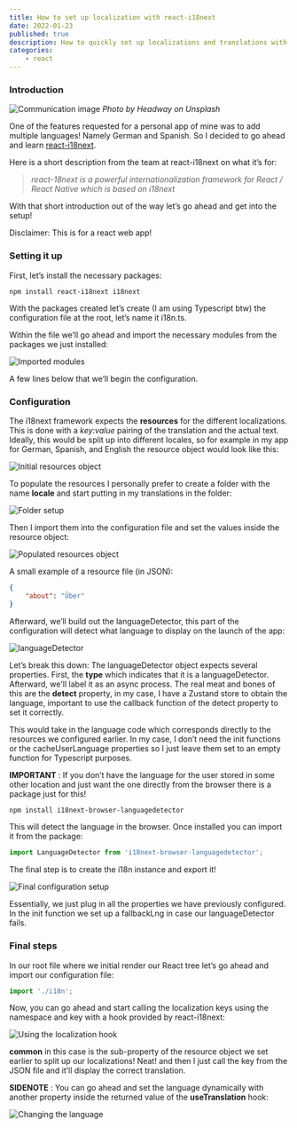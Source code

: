 ```yaml
---
title: How to set up localization with react-i18next
date: 2022-01-23
published: true
description: How to quickly set up localizations and translations with react-i18next and i18next framework in a React web application using hooks.
categories:
    - react
---
```


### Introduction

![Communication image](https://cdn.hashnode.com/res/hashnode/image/upload/v1642957781512/XSglqhZVW.jpeg)
_Photo by Headway on Unsplash_

One of the features requested for a personal app of mine was to add multiple languages! Namely German and Spanish. So I decided to go ahead and learn [react-i18next](https://react.i18next.com/).

Here is a short description from the team at react-i18next on what it’s for:

> _react-18next is a powerful internationalization framework for React / React Native which is based on i18next_

With that short introduction out of the way let’s go ahead and get into the setup!

Disclaimer: This is for a react web app!

### Setting it up

First, let’s install the necessary packages:

```
npm install react-i18next i18next
```

With the packages created let’s create (I am using Typescript btw) the configuration file at the root, let’s name it i18n.ts.

Within the file we’ll go ahead and import the necessary modules from the packages we just installed:

![Imported modules](https://cdn.hashnode.com/res/hashnode/image/upload/v1642957783009/ZTRPTYAaGt.png)

A few lines below that we’ll begin the configuration.

### Configuration

The i18next framework expects the **resources** for the different localizations. This is done with a _key:value_ pairing of the translation and the actual text. Ideally, this would be split up into different locales, so for example in my app for German, Spanish, and English the resource object would look like this:

![Initial resources object](https://cdn.hashnode.com/res/hashnode/image/upload/v1642957784359/eFghK3c_d.png)

To populate the resources I personally prefer to create a folder with the name **locale** and start putting in my translations in the folder:

![Folder setup](https://cdn.hashnode.com/res/hashnode/image/upload/v1642957785684/daO2ZOi74.png)

Then I import them into the configuration file and set the values inside the resource object:

![Populated resources object](https://cdn.hashnode.com/res/hashnode/image/upload/v1642957787019/VVC0Okwqe.png)

A small example of a resource file (in JSON):

```json
{
	"about": "Über"
}
```

Afterward, we’ll build out the languageDetector, this part of the configuration will detect what language to display on the launch of the app:

![languageDetector](https://cdn.hashnode.com/res/hashnode/image/upload/v1642957788438/PqhaetuFK.png)

Let’s break this down: The languageDetector object expects several properties. First, the **type** which indicates that it is a languageDetector. Afterward, we'll label it as an async process. The real meat and bones of this are the **detect** property, in my case, I have a Zustand store to obtain the language, important to use the callback function of the detect property to set it correctly.

This would take in the language code which corresponds directly to the resources we configured earlier. In my case, I don’t need the init functions or the cacheUserLanguage properties so I just leave them set to an empty function for Typescript purposes.

**IMPORTANT** : If you don’t have the language for the user stored in some other location and just want the one directly from the browser there is a package just for this!

```bash
npm install i18next-browser-languagedetector
```

This will detect the language in the browser. Once installed you can import it from the package:

```js
import LanguageDetector from 'i18next-browser-languagedetector';
```

The final step is to create the i18n instance and export it!

![Final configuration setup](https://cdn.hashnode.com/res/hashnode/image/upload/v1642957789822/DsSkOzhs7.png)

Essentially, we just plug in all the properties we have previously configured. In the init function we set up a fallbackLng in case our languageDetector fails.

### Final steps

In our root file where we initial render our React tree let’s go ahead and import our configuration file:

```js
import './i18n';
```

Now, you can go ahead and start calling the localization keys using the namespace and key with a hook provided by react-i18next:

![Using the localization hook](https://cdn.hashnode.com/res/hashnode/image/upload/v1642957791257/VxdxakGsG.png)

**common** in this case is the sub-property of the resource object we set earlier to split up our localizations! Neat! and then I just call the key from the JSON file and it’ll display the correct translation.

**SIDENOTE** : You can go ahead and set the language dynamically with another property inside the returned value of the **useTranslation** hook:

![Changing the language](https://cdn.hashnode.com/res/hashnode/image/upload/v1642957792740/tSiUC0H9F.png)
